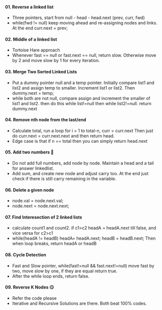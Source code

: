 #### 01. Reverse a linked list
- Three pointers, start from null - head - head.next     (prev, curr, fwd)
- while(fwd != null) keep moving ahead and re-assigning nodes and links. At the end curr.next = prev;

#### 02. Middle of a linked list
- Tortoise Hare approach
- Whenever fast == null or fast.next == null, return slow. Otherwise move by 2 and move slow by 1 for every iteration.

#### 03. Merge Two Sorted Linked Lists
- Put a dummy pointer null and a temp pointer. Initially compare list1 and list2 and assign temp to smaller. Increment list1 or list2. Then dummy.next = temp;
- while both are not null, compare assign and increment the smaller of list1 and list2. then do this while list!=null then while list2!=null. return dummy.next

#### 04. Remove nth node from the last/end
- Calculate total, run a loop for i = 1 to total-n, curr = curr.next Then just do curr.next = curr.next.next and then return head.
- Edge case is that if n == total then you can simply return head.next

#### 05. Add two numbers 🤯
- Do not add full numbers, add node by node. Maintain a head and a tail for answer linkedlist.
- Add sum, and create new node and adjust carry too. At the end just check if there is still carry remaining in the variable.

#### 06. Delete a given node
- node.val = node.next.val;
- node.next = node.next.next;

#### 07. Find Interesection of 2 linked lists
  - calculate count1 and count2. if c1>c2 headA = headA.next till false, and vice versa for c2>c1
  - while(headA != headB) headA= headA.next; headB = headB.next;     Then when loop breaks, return headA or headB

#### 08. Cycle Detection
  - Fast and Slow pointer, while(fast!=null && fast.next!=null) move fast by two, move slow by one, if they are equal return true.
  - After the while loop ends, return false.

#### 09. Reverse K Nodes 😐
  - Refer the code please
  - Iterative and Recursive Solutions are there. Both beat 100% codes.

